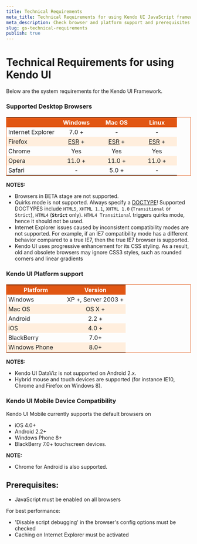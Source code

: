 ```yaml
---
title: Technical Requirements
meta_title: Technical Requirements for using Kendo UI JavaScript framework
meta_description: Check browser and platform support and prerequisites for best performance when working with Kendo UI.
slug: gs-technical-requirements
publish: true
---
```


<style scoped>
    .stripes
    {
        border: 1px solid #E15613;
        border-collapse: collapse;
    }
    .stripes th
    {
        background: #E15613;
        color: #fff;
    }
    .stripes tr:nth-child(2n+1) td
    {
        background: #fed;
    }
    .stripes td:nth-child(n+2)
    {
        text-align: center;
    }
    .stripes th,
    .stripes td
    {
        padding: 3px 5px;
    }
</style>

# Technical Requirements for using Kendo UI

Below are the system requirements for the Kendo UI Framework.

### Supported Desktop Browsers
<table class="devices-platforms stripes" style="margin-top: 1.2em;">
   <tbody>
        <tr>
            <th class="browsers"></th>
            <th class="browsers-windows" style="width: 100px">Windows</th>
            <th class="browsers-mac" style="width: 100px">Mac OS</th>
            <th class="browsers" style="width: 100px">Linux</th>
        </tr>
        <tr>
           <td><span class="ie"></span>Internet Explorer</td>
           <td>7.0 +</td>
           <td>-</td>
           <td>-</td>
        </tr>
        <tr>
            <td><span class="firefox"></span>Firefox</td>
            <td><a href="http://www.mozilla.org/en-US/firefox/organizations/">ESR</a> +</td>
            <td><a href="http://www.mozilla.org/en-US/firefox/organizations/">ESR</a> +</td>
            <td><a href="http://www.mozilla.org/en-US/firefox/organizations/">ESR</a> +</td>
        </tr>
        <tr>
            <td><span class="chrome"></span>Chrome</td>
            <td>Yes</td>
            <td>Yes</td>
            <td>Yes</td>
        </tr>
        <tr>
            <td><span class="opera"></span>Opera</td>
            <td>11.0 +</td>
            <td>11.0 +</td>
            <td>11.0 +</td>
        </tr>
        <tr>
            <td><span class="safari"></span>Safari</td>
            <td>-</td>
            <td>5.0 +</td>
            <td>-</td>
        </tr>
    </tbody>
</table>

**NOTES:**

* Browsers in BETA stage are not supported.
* Quirks mode is not supported. Always specify a [DOCTYPE](http://reference.sitepoint.com/html/doctypes)! Supported DOCTYPES include `HTML5`, `XHTML 1.1`, `XHTML 1.0` (`Transitional` or `Strict`), `HTML4` (**`Strict`** only).
`HTML4 Transitional` triggers quirks mode, hence it should not be used.
* Internet Explorer issues caused by inconsistent compatibility modes are not supported. For example, if an IE7 compatibility mode has a different behavior compared to a true IE7, then the true IE7 browser is supported.
* Kendo UI uses progressive enhancement for its CSS styling. As a result, old and obsolete browsers may ignore CSS3 styles, such as rounded corners and linear gradients

### Kendo UI Platform support

<table class="devices-platforms stripes" style="margin-top: 1.2em;">
    <tr>
        <th class="platform">Platform</th>
        <th class="platform-version">Version</th>
    </tr>
    <tr>
        <td style="width: 150px;"><span class="windows"></span>Windows</td>
        <td>XP +, Server 2003 +</td>
    </tr>
    <tr>
        <td><span class="mac"></span> Mac OS</td>
        <td>OS X +</td>
    </tr>
    <tr>
        <td><span class="android"></span> Android</td>
        <td>2.2 +</td>
    </tr>
    <tr>
        <td><span class="ios"></span> iOS</td>
        <td>4.0 +</td>
    </tr>
    <tr>
        <td><span class="blackberry"></span>BlackBerry</td>
        <td>7.0+</td>
    </tr>
    <tr>
        <td><span class="blackberry"></span>Windows Phone</td>
        <td>8.0+</td>
    </tr>
</table>

**NOTES:**

* Kendo UI DataViz is not supported on Android 2.x.
* Hybrid mouse and touch devices are supported (for instance IE10, Chrome and Firefox on Windows 8).

### Kendo UI Mobile Device Compatibility
<p style="margin-top: 1.2em;">Kendo UI Mobile currently supports the default browsers on</p>

* iOS 4.0+
* Android 2.2+
* Windows Phone 8+ 
* BlackBerry 7.0+ touchscreen devices.

**NOTE:**

* Chrome for Android is also supported.

## Prerequisites:

* JavaScript must be enabled on all browsers

For best performance:

* 'Disable script debugging' in the browser's config options must be checked
* Caching on Internet Explorer must be activated
